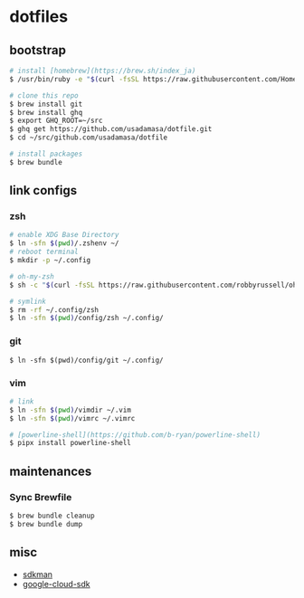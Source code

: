 dotfiles
===

## bootstrap

```sh
# install [homebrew](https://brew.sh/index_ja)
$ /usr/bin/ruby -e "$(curl -fsSL https://raw.githubusercontent.com/Homebrew/install/master/install)"

# clone this repo
$ brew install git
$ brew install ghq
$ export GHQ_ROOT=~/src
$ ghq get https://github.com/usadamasa/dotfile.git
$ cd ~/src/github.com/usadamasa/dotfile

# install packages
$ brew bundle
```

## link configs

### zsh

```sh
# enable XDG Base Directory
$ ln -sfn $(pwd)/.zshenv ~/
# reboot terminal
$ mkdir -p ~/.config

# oh-my-zsh
$ sh -c "$(curl -fsSL https://raw.githubusercontent.com/robbyrussell/oh-my-zsh/master/tools/install.sh)"

# symlink
$ rm -rf ~/.config/zsh
$ ln -sfn $(pwd)/config/zsh ~/.config/
```

### git

```
$ ln -sfn $(pwd)/config/git ~/.config/
```

### vim
```sh
# link
$ ln -sfn $(pwd)/vimdir ~/.vim
$ ln -sfn $(pwd)/vimrc ~/.vimrc

# [powerline-shell](https://github.com/b-ryan/powerline-shell)
$ pipx install powerline-shell
```

## maintenances

### Sync Brewfile

```sh
$ brew bundle cleanup
$ brew bundle dump
```

## misc
* [sdkman](https://sdkman.io/)
* [google-cloud-sdk](https://cloud.google.com/sdk/downloads?hl=JA)
